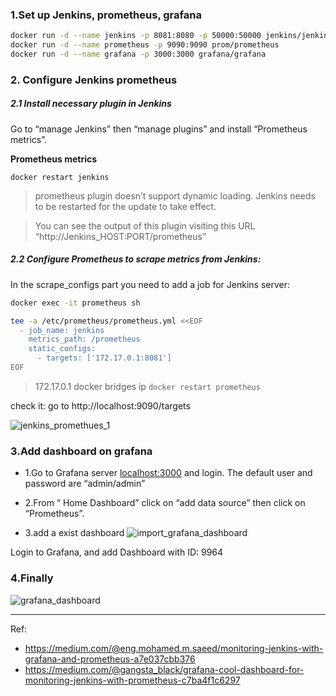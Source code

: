 ### 1.Set up Jenkins, prometheus, grafana

```bash
docker run -d --name jenkins -p 8081:8080 -p 50000:50000 jenkins/jenkins:latest
docker run -d --name prometheus -p 9090:9090 prom/prometheus
docker run -d --name grafana -p 3000:3000 grafana/grafana
```

### 2. Configure Jenkins prometheus

##### 2.1 Install necessary plugin in Jenkins
Go to “manage Jenkins” then “manage plugins” and install “Prometheus metrics”.

**Prometheus metrics**

`docker restart jenkins`

>prometheus plugin doesn’t support dynamic loading. Jenkins needs to be restarted for the update to take effect.

> You can see the output of this plugin visiting this URL
“http://Jenkins_HOST:PORT/prometheus”


##### 2.2 Configure Prometheus to scrape metrics from Jenkins:
In the scrape_configs part you need to add a job for Jenkins server:


```bash
docker exec -it prometheus sh

tee -a /etc/prometheus/prometheus.yml <<EOF
  - job_name: jenkins
    metrics_path: /prometheus
    static_configs:
      - targets: ['172.17.0.1:8081']
EOF
```

> 172.17.0.1 docker bridges ip
`docker restart prometheus`

check it: go to http://localhost:9090/targets

![jenkins_promethues_1](images/jenkins_promethues_1.png)

### 3.Add dashboard on grafana


- 1.Go to Grafana server <localhost:3000> and login. The default user and password are “admin/admin”

- 2.From “ Home Dashboard” click on “add data source” then click on “Prometheus”.

- 3.add a exist dashboard 
![import_grafana_dashboard](images/import_grafana_dashboard.png)


Login to Grafana, and add Dashboard with ID: 9964


### 4.Finally 

![grafana_dashboard](images/grafana_dashboard.png)


---

Ref:
- https://medium.com/@eng.mohamed.m.saeed/monitoring-jenkins-with-grafana-and-prometheus-a7e037cbb376
- https://medium.com/@gangsta_black/grafana-cool-dashboard-for-monitoring-jenkins-with-prometheus-c7ba4f1c6297
